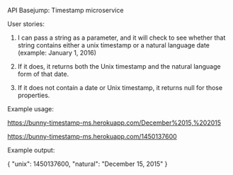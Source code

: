 API Basejump: Timestamp microservice

User stories:


1) I can pass a string as a parameter, and it will check to see whether that string contains either a unix timestamp or a natural language date (example: January 1, 2016)

2) If it does, it returns both the Unix timestamp and the natural language form of that date.

3) If it does not contain a date or Unix timestamp, it returns null for those properties.



Example usage:


https://bunny-timestamp-ms.herokuapp.com/December%2015,%202015

https://bunny-timestamp-ms.herokuapp.com/1450137600

Example output:

{ "unix": 1450137600, "natural": "December 15, 2015" }
